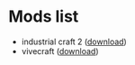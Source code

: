 # Mods list

- industrial craft 2 ([download](https://github.com/dsxack/forge-minecraft-server/raw/master/mods/industrialcraft-2-2.9.162+ex119-1.19.2-forge.jar))
- vivecraft ([download](https://github.com/dsxack/forge-minecraft-server/raw/master/mods/vivecraft-1.19.2-1.1.7-forge.jar))
